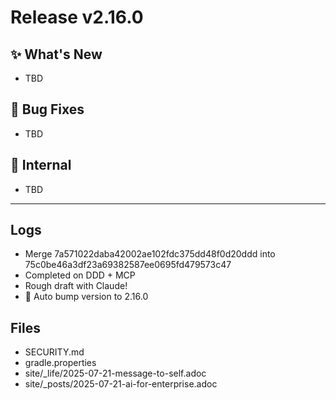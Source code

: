 # Release v2.16.0

## ✨ What's New

- TBD

## 🐛 Bug Fixes

- TBD

## 🔬 Internal

- TBD

---

## Logs

- Merge 7a571022daba42002ae102fdc375dd48f0d20ddd into 75c0be46a3df23a69382587ee0695fd479573c47
- Completed on DDD + MCP
- Rough draft with Claude!
- 🔼 Auto bump version to 2.16.0


## Files

- SECURITY.md
- gradle.properties
- site/_life/2025-07-21-message-to-self.adoc
- site/_posts/2025-07-21-ai-for-enterprise.adoc

